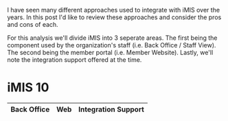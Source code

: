 I have seen many different approaches used to integrate with iMIS over the years.  In this post I'd like to review these approaches and consider the pros and cons of each.

For this analysis we'll divide iMIS into 3 seperate areas.  The first being the component used by the organization's staff (i.e. Back Office / Staff View).  The second being the member portal (i.e. Member Website).  Lastly, we'll note the integration support offered at the time.

# iMIS 10

**Back Office** | **Web** | **Integration Support**
----------------|---------|------------------------
